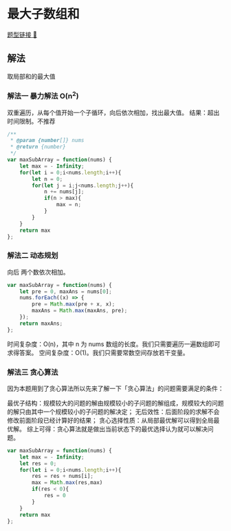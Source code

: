 # 最大子数组和

[题型链接 🔗](https://leetcode.cn/problems/maximum-subarray/)

## 解法
取局部和的最大值
### 解法一 暴力解法 O(n<sup>2</sup>)
双重遍历，从每个值开始一个子循环，向后依次相加，找出最大值。
结果：超出时间限制。不推荐
```js
/**
 * @param {number[]} nums
 * @return {number}
 */
var maxSubArray = function(nums) {
    let max = - Infinity;
    for(let i = 0;i<nums.length;i++){
        let n = 0;
        for(let j = i;j<nums.length;j++){
            n += nums[j];
            if(n > max){
                max = n;
            }
        }
    }
    return max
};
```

### 解法二 动态规划
向后 两个数依次相加。
```js
var maxSubArray = function(nums) {
    let pre = 0, maxAns = nums[0];
    nums.forEach((x) => {
        pre = Math.max(pre + x, x);
        maxAns = Math.max(maxAns, pre);
    });
    return maxAns;
};
```

时间复杂度：O(n)，其中 n 为 nums 数组的长度。我们只需要遍历一遍数组即可求得答案。
空间复杂度：O(1)。我们只需要常数空间存放若干变量。

### 解法三 贪心算法
因为本题用到了贪心算法所以先来了解一下「贪心算法」的问题需要满足的条件：

最优子结构：规模较大的问题的解由规模较小的子问题的解组成，规模较大的问题的解只由其中一个规模较小的子问题的解决定；
无后效性：后面阶段的求解不会修改前面阶段已经计算好的结果；
贪心选择性质：从局部最优解可以得到全局最优解。
综上可得：贪心算法就是做出当前状态下的最优选择认为就可以解决问题。

```js
var maxSubArray = function(nums) {
    let max = - Infinity;
    let res = 0;
    for(let i = 0;i<nums.length;i++){
        res = res + nums[i];
        max = Math.max(res,max)
        if(res < 0){
            res = 0
        }
    }
    return max
};
```